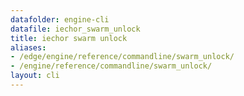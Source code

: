 ```yaml
---
datafolder: engine-cli
datafile: iechor_swarm_unlock
title: iechor swarm unlock
aliases:
- /edge/engine/reference/commandline/swarm_unlock/
- /engine/reference/commandline/swarm_unlock/
layout: cli
---
```


<!--
This page is automatically generated from iEchor's source code. If you want to
suggest a change to the text that appears here, open a ticket or pull request
in the source repository on GitHub:

https://github.com/iechor/cli
-->
